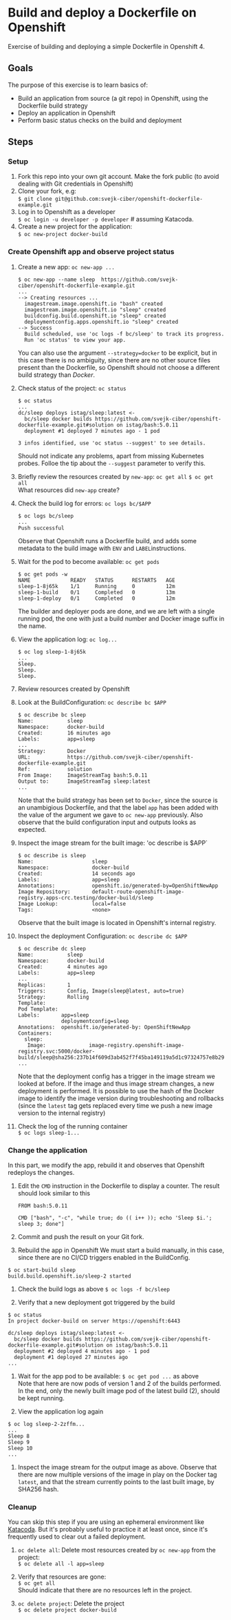 # Build and deploy a Dockerfile on Openshift
Exercise of building and deploying a simple Dockerfile in Openshift 4.

## Goals
The purpose of this exercise is to learn basics of:
* Build an application from source (a git repo) in Openshift, using the Dockerfile build strategy
* Deploy an application in Openshift
* Perform basic status checks on the build and deployment

## Steps

### Setup

1. Fork this repo into your own git account. Make the fork public (to avoid dealing with Git credentials in Openshift)
1. Clone your fork, e.g:   
`$ git clone git@github.com:svejk-ciber/openshift-dockerfile-example.git`
1. Log in to Openshift as a developer  
   `$ oc login -u developer -p developer` # assuming Katacoda.
1. Create a new project for the application:  
   `$ oc new-project docker-build`
   
### Create Openshift app and observe project status 

1. Create a new app: `oc new-app ...`  
   ```
   $ oc new-app --name sleep  https://github.com/svejk-ciber/openshift-dockerfile-example.git
   ...
   --> Creating resources ...
     imagestream.image.openshift.io "bash" created
     imagestream.image.openshift.io "sleep" created
     buildconfig.build.openshift.io "sleep" created
     deploymentconfig.apps.openshift.io "sleep" created
   --> Success
     Build scheduled, use 'oc logs -f bc/sleep' to track its progress.
     Run 'oc status' to view your app.
   ```  
 
   You can also use the argument `--strategy=docker` to be explicit, but in this case there is no ambiguity, 
   since there are no other source files present than the Dockerfile, so Openshift should not choose a different build strategy than        _Docker_.

1. Check status of the project: `oc status`
   ```shell
   $ oc status
   ...
   dc/sleep deploys istag/sleep:latest <-
     bc/sleep docker builds https://github.com/svejk-ciber/openshift-dockerfile-example.git#solution on istag/bash:5.0.11
     deployment #1 deployed 7 minutes ago - 1 pod
   
   3 infos identified, use 'oc status --suggest' to see details.
   ```
   Should not indicate any problems, apart from missing Kubernetes probes. Folloe the tip about the `--suggest` 
   parameter to verify this.
  
1. Briefly review the resources created by `new-app`: `oc get all` 
   `$ oc get all`  
   What resources did `new-app` create? 

1. Check the build log for errors: `oc logs bc/$APP`
   ```
   $ oc logs bc/sleep
   ...
   Push successful
   ```
   Observe that Openshift runs a Dockerfile build, and adds some metadata to the build image with
   `ENV` and `LABEL`instructions.
1. Wait for the pod to become available: `oc get pods`
   ```
   $ oc get pods -w
   NAME             READY   STATUS      RESTARTS   AGE
   sleep-1-8j65k    1/1     Running     0          12m
   sleep-1-build    0/1     Completed   0          13m
   sleep-1-deploy   0/1     Completed   0          12m
   ```
   The builder and deployer pods are done, and we are left with a single running pod, the one with just a build number and Docker 
   image suffix in the name.
 
1. View the application log: `oc log...`
   ```
   $ oc log sleep-1-8j65k
   ...
   Sleep.
   Sleep.
   Sleep.
   ```

1. Review resources created by Openshift
 1. Look at the BuildConfiguration: `oc describe bc $APP`
    ```
    $ oc describe bc sleep
    Name:           sleep
    Namespace:      docker-build
    Created:        16 minutes ago
    Labels:         app=sleep
    ...   
    Strategy:       Docker
    URL:            https://github.com/svejk-ciber/openshift-dockerfile-example.git
    Ref:            solution
    From Image:     ImageStreamTag bash:5.0.11
    Output to:      ImageStreamTag sleep:latest
    ...
    ``` 
    Note that the build strategy has been set to `Docker`, since the source is an unambigious Dockerfile,
    and that the label `app` has been added with the value of the argument we gave to `oc new-app` previously.
    Also observe that the build configuration input and outputs looks as expected.

 1. Inspect the image stream for the built image: 'oc describe is $APP`  
    ```
    $ oc describe is sleep
    Name:                   sleep
    Namespace:              docker-build
    Created:                14 seconds ago
    Labels:                 app=sleep
    Annotations:            openshift.io/generated-by=OpenShiftNewApp
    Image Repository:       default-route-openshift-image-registry.apps-crc.testing/docker-build/sleep
    Image Lookup:           local=false
    Tags:                   <none>
    ```
    Observe that the built image is located in Openshift's internal registry. 

 1. Inspect the deployment Configuration: `oc describe dc $APP`  
    ``` 
    $ oc describe dc sleep
    Name:           sleep
    Namespace:      docker-build
    Created:        4 minutes ago
    Labels:         app=sleep
    ...
    Replicas:       1
    Triggers:       Config, Image(sleep@latest, auto=true)
    Strategy:       Rolling
    Template:
    Pod Template:
    Labels:       app=sleep
                  deploymentconfig=sleep
    Annotations:  openshift.io/generated-by: OpenShiftNewApp
    Containers:
      sleep:
       Image:              image-registry.openshift-image-registry.svc:5000/docker-   build/sleep@sha256:237b14f609d3ab452f7f45ba149119a5d1c97324757e8b29a0acb55b4bc8752f
    ...
    ```
    Note that the deployment config has a trigger in the image stream we looked at before. If the image and 
    thus image stream changes, a new deployment is performed. It is possible to use the hash of the Docker 
    image to identify the image version during troubleshooting and rollbacks (since the `latest` tag gets 
    replaced every time we push a new image version to the internal registry)

1. Check the log of the running container  
 `$ oc logs sleep-1...`
 
### Change the application
In this part, we modify the app, rebuild it and observes that Openshift redeploys the changes.

1. Edit the `CMD` instruction in the Dockerfile to display a counter. The result should look similar to this  
   ```
   FROM bash:5.0.11
   
   CMD ["bash", "-c", "while true; do (( i++ )); echo 'Sleep $i.'; sleep 3; done"]
   ```
1. Commit and push the result on your Git fork.

1. Rebuild the app in Openshift
We must start a build manually, in this case, since there are no CI/CD triggers enabled in the BuildConfig.
```
$ oc start-build sleep
build.build.openshift.io/sleep-2 started
```
1. Check the build logs as above
`$ oc logs -f bc/sleep`

1. Verify that a new deployment got triggered by the build
``` 
$ oc status
In project docker-build on server https://openshift:6443

dc/sleep deploys istag/sleep:latest <-
  bc/sleep docker builds https://github.com/svejk-ciber/openshift-dockerfile-example.git#solution on istag/bash:5.0.11
  deployment #2 deployed 4 minutes ago - 1 pod
  deployment #1 deployed 27 minutes ago
...
```

1. Wait for the app pod to be available: `$ oc get pod ...` as above  
 Note that here are now pods of version 1 and 2 of the builds performed. In the end,
 only the newly built image pod of the latest build (2), should be kept running.

1. View the application log again
```
$ oc log sleep-2-2zffm...
...
Sleep 8
Sleep 9
Sleep 10
...
```
1. Inspect the image stream for the output image as above.
Observe that there are now multiple versions of the image in play on the Docker tag `latest`, 
and that the stream currently points to the last built image, by SHA256 hash.


### Cleanup
You can skip this step if you are using an ephemeral environment like [Katacoda](https://www.katacoda.com/openshift/courses/playgrounds/openshift42). But it's probably 
useful to practice it at least once, since it's frequently used to clear out a failed 
deployment.

1. `oc delete all`: Delete most resources created by `oc new-app` from the project:  
 `$ oc delete all -l app=sleep`

1. Verify that resources are gone:  
 `$ oc get all`  
 Should indicate that there are no resources left in the project.

1. `oc delete project`: Delete the project   
 `$ oc delete project docker-build`
